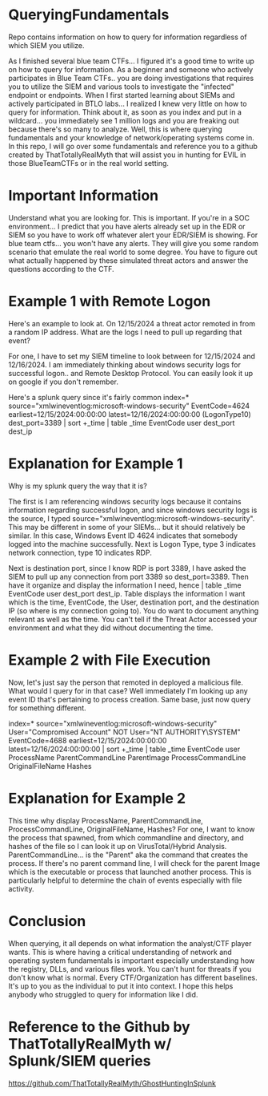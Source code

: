 # QueryingFundamentals
Repo contains information on how to query for information regardless of which SIEM you utilize. 

As I finished several blue team CTFs... I figured it's a good time to write up on how to query for information. As a beginner and someone who actively participates in Blue Team CTFs.. you are doing investigations that requires you to utilize the SIEM and various tools to investigate the "infected" endpoint or endpoints. When I first started learning about SIEMs and actively participated in BTLO labs... I realized I knew very little on how to query for information. Think about it, as soon as you index and put in a wildcard... you immediately see 1 million logs and you are freaking out because there's so many to analyze. Well, this is where querying fundamentals and your knowledge of network/operating systems come in. In this repo, I will go over some fundamentals and reference you to a github created by ThatTotallyRealMyth that will assist you in hunting for EVIL in those BlueTeamCTFs or in the real world setting. 
# Important Information
Understand what you are looking for. This is important. If you're in a SOC environment... I predict that you have alerts already set up in the EDR or SIEM so you have to work off whatever alert your EDR/SIEM is showing. For blue team ctfs... you won't have any alerts. They will give you some random scenario that emulate the real world to some degree. You have to figure out what actually happened by these simulated threat actors and answer the questions according to the CTF. 

# Example 1 with Remote Logon
Here's an example to look at. On 12/15/2024 a threat actor remoted in from a random IP address. What are the logs I need to pull up regarding that event? 

For one, I have to set my SIEM timeline to look between for 12/15/2024 and 12/16/2024. I am immediately thinking about windows security logs for successful logon.. and Remote Desktop Protocol. You can easily look it up on google if you don't remember. 

Here's a splunk query since it's fairly common
index=* source="xmlwineventlog:microsoft-windows-security" EventCode=4624 earliest=12/15/2024:00:00:00 latest=12/16/2024:00:00:00
(LogonType10) dest_port=3389
| sort +_time
| table _time EventCode user dest_port dest_ip
# Explanation for Example 1
Why is my splunk query the way that it is?

The first is I am referencing windows security logs because it contains information regarding successful logon, and since windows security logs is the source, I typed source="xmlwineventlog:microsoft-windows-security". This may be different in some of your SIEMs... but it should relatively be similar.  In this case, Windows Event ID 4624 indicates that somebody logged into the machine successfully. Next is Logon Type, type 3 indicates network connection, type 10 indicates RDP.

Next is destination port, since I know RDP is port 3389, I have asked the SIEM to pull up any connection from port 3389 so dest_port=3389. Then have it organize and display the information I need, hence | table _time EventCode user dest_port dest_ip.  Table displays the information I want which is the time, EventCode, the User, destination port, and the destination IP (so where is my connection going to). You do want to document anything relevant as well as the time. You can't tell if the Threat Actor accessed your environment and what they did without documenting the time.
# Example 2 with File Execution
Now, let's just say the person that remoted in deployed a malicious file. What would I query for in that case? Well immediately I'm looking up any event ID that's pertaining to process creation. Same base, just now query for something different.

index=* source="xmlwineventlog:microsoft-windows-security" User="Compromised Account" NOT User="NT AUTHORITY\\SYSTEM"
 EventCode=4688 earliest=12/15/2024:00:00:00 latest=12/16/2024:00:00:00
| sort +_time
| table _time EventCode user ProcessName ParentCommandLine ParentImage ProcessCommandLine OriginalFileName Hashes
# Explanation for Example 2
This time why display ProcessName, ParentCommandLine, ProcessCommandLine, OriginalFileName, Hashes? For one, I want to know the process that spawned, from which commandline and directory, and hashes of the file so I can look it up on VirusTotal/Hybrid Analysis. ParentCommandLine... is the "Parent" aka the command that creates the process. If there's no parent command line, I will check for the parent Image which is the executable or process that launched another process. This is particularly helpful to determine the chain of events especially with file activity. 
# Conclusion
When querying, it all depends on what information the analyst/CTF player wants. This is where having a critical understanding of network and operating system fundamentals is important especially understanding how the registry, DLLs, and various files work. You can't hunt for threats if you don't know what is normal. Every CTF/Organization has different baselines. It's up to you as the individual to put it into context. I hope this helps anybody who struggled to query for information like I did. 

# Reference to the Github by ThatTotallyRealMyth w/ Splunk/SIEM queries
https://github.com/ThatTotallyRealMyth/GhostHuntingInSplunk
